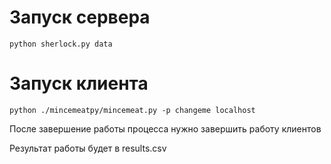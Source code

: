 # Запуск сервера
	python sherlock.py data

# Запуск клиента
	python ./mincemeatpy/mincemeat.py -p changeme localhost
После завершение работы процесса нужно завершить работу клиентов

Результат работы будет в results.csv